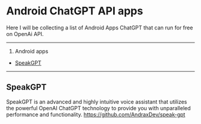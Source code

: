 # Android ChatGPT API apps
Here I will be collecting a list of Android Apps ChatGPT that can run for free on OpenAi API.

---
1. Android apps
- [SpeakGPT](https://github.com/VelvetAcidChrist/Android-chatgpt-API-apps/edit/main/README.md#speakgpt)
---

## SpeakGPT
SpeakGPT is an advanced and highly intuitive voice assistant that utilizes the powerful OpenAI ChatGPT technology to provide you with unparalleled performance and functionality.
https://github.com/AndraxDev/speak-gpt
